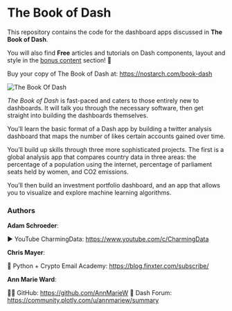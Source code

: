 # The Book of Dash

This repository contains the code for the dashboard apps discussed in  **The Book of Dash**. 

You will also find **Free** articles and tutorials on Dash components, layout and style in the [bonus content](https://github.com/DashBookProject/Plotly-Dash/tree/master/Bonus-Content) section!  :partying_face:  


Buy your copy of The Book of Dash at:  https://nostarch.com/book-dash  

![The Book Of Dash](https://user-images.githubusercontent.com/72614349/185497519-733bdfc3-5731-4419-9a68-44c1cad04a78.png)

*The Book of Dash* is fast-paced and caters to those entirely new to dashboards. It will talk you through the necessary software, then get straight into building the dashboards themselves. 

You’ll learn the basic format of a Dash app by building a twitter analysis dashboard that maps the number of likes certain accounts gained over time. 

You’ll build up skills through three more sophisticated projects. The first is a global analysis app that compares country data in three areas: the percentage of a population using the internet, percentage of parliament seats held by women, and CO2 emissions. 

You’ll then build an investment portfolio dashboard, and an app that allows you to visualize and explore machine learning algorithms.



### Authors


__Adam Schroeder__:

▶️ YouTube CharmingData: https://www.youtube.com/c/CharmingData

__Chris Mayer__:

🐍 Python + Crypto Email Academy: https://blog.finxter.com/subscribe/


__Ann Marie Ward__:

👩‍💻 GitHub: https://github.com/AnnMarieW
💬 Dash Forum: https://community.plotly.com/u/annmariew/summary

